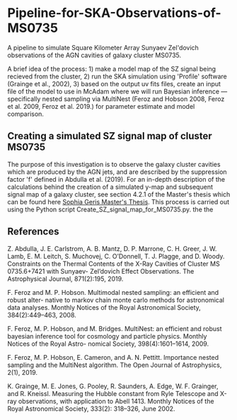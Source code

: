 # Pipeline-for-SKA-Observations-of-MS0735
A pipeline to simulate Square Kilometer Array Sunyaev Zel'dovich observations of the AGN cavities of galaxy cluster MS0735. 

A brief idea of the process: 1) make a model map of the SZ signal being recieved from the cluster, 2) run the SKA simulation using 'Profile' software (Grainge et al., 2002), 3) based on the output uv fits files, create an input file of the model to use in McAdam where we will run Bayesian inference — specifically nested sampling via MultiNest (Feroz and Hobson 2008, Feroz et al. 2009, Feroz et al. 2019.) for parameter estimate and model comparison.

## Creating a simulated SZ signal map of cluster MS0735
The purpose of this investigation is to observe the galaxy cluster cavities which are produced by the AGN jets, and are described by the suppression factor 'f' defined in Abdulla et al. (2019). For an in-depth description of the calculations behind the creation of a simulated y-map and subsequent signal map of a galaxy cluster, see section 4.2.1 of the Master's thesis which can be found here [Sophia Geris Master's Thesis](https://vuw-my.sharepoint.com/:b:/g/personal/gerisso_staff_vuw_ac_nz1/Ed5ZLI0h3r1DmTRMXnmXU3wBA6ukzjePt2zDtwWFgKZh9g?e=fAg5I5). This process is carried out using the Python script Create_SZ_signal_map_for_MS0735.py. the the 


## References
Z. Abdulla, J. E. Carlstrom, A. B. Mantz, D. P. Marrone, C. H. Greer, J. W. Lamb, E. M. Leitch, S. Muchovej, C. O’Donnell, T. J. Plagge, and D. Woody. Constraints on the Thermal Contents of the X-Ray Cavities of Cluster MS 0735.6+7421 with Sunyaev- Zel’dovich Effect Observations. The Astrophysical Journal, 871(2):195, 2019.

F. Feroz and M. P. Hobson. Multimodal nested sampling: an efficient and robust alter- native to markov chain monte carlo methods for astronomical data analyses. Monthly Notices of the Royal Astronomical Society, 384(2):449–463, 2008.

F. Feroz, M. P. Hobson, and M. Bridges. MultiNest: an efficient and robust bayesian inference tool for cosmology and particle physics. Monthly Notices of the Royal Astro- nomical Society, 398(4):1601–1614, 2009.

F. Feroz, M. P. Hobson, E. Cameron, and A. N. Pettitt. Importance nested sampling and the MultiNest algorithm. The Open Journal of Astrophysics, 2(1), 2019.

K. Grainge, M. E. Jones, G. Pooley, R. Saunders, A. Edge, W. F. Grainger, and R. Kneissl. Measuring the Hubble constant from Ryle Telescope and X-ray observations, with application to Abell 1413. Monthly Notices of the Royal Astronomical Society, 333(2): 318–326, June 2002.
